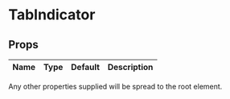 TabIndicator
============



Props
-----

| Name | Type | Default | Description |
|:-----|:-----|:--------|:------------|

Any other properties supplied will be spread to the root element.
